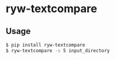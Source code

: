 # ryw-textcompare

**Usage**
---

```bash
$ pip install ryw-textcompare
$ ryw-textcompare -s 5 input_directory
```
